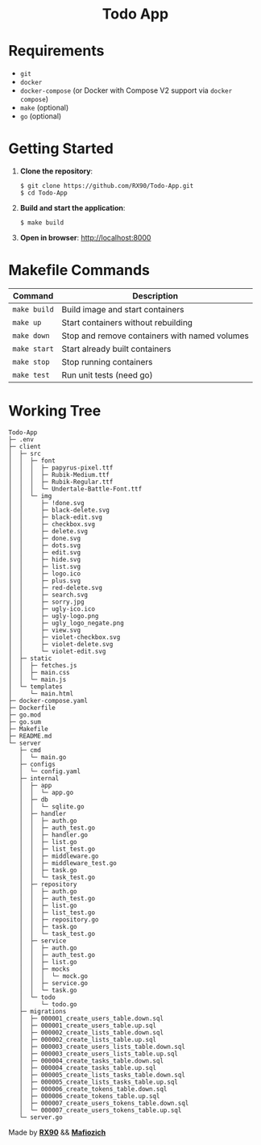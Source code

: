 <h1 align="center">Todo App</h1>

# Requirements

- `git`
- `docker`
- `docker-compose` (or Docker with Compose V2 support via `docker compose`)
- `make` (optional)
- `go` (optional)

# Getting Started

1. **Clone the repository**:

   ```
   $ git clone https://github.com/RX90/Todo-App.git
   $ cd Todo-App
   ```

2. **Build and start the application**:

   ```
   $ make build
   ```

3. **Open in browser**: [http://localhost:8000](http://localhost:8000)

# Makefile Commands

| Command      | Description                                   |
| ------------ | --------------------------------------------- |
| `make build` | Build image and start containers              |
| `make up`    | Start containers without rebuilding           |
| `make down`  | Stop and remove containers with named volumes |
| `make start` | Start already built containers                |
| `make stop`  | Stop running containers                       |
| `make test`  | Run unit tests (need go)                      |

# Working Tree

```
Todo-App
├─ .env
├─ client
│  ├─ src
│  │  ├─ font
│  │  │  ├─ papyrus-pixel.ttf
│  │  │  ├─ Rubik-Medium.ttf
│  │  │  ├─ Rubik-Regular.ttf
│  │  │  └─ Undertale-Battle-Font.ttf
│  │  └─ img
│  │     ├─ !done.svg
│  │     ├─ black-delete.svg
│  │     ├─ black-edit.svg
│  │     ├─ checkbox.svg
│  │     ├─ delete.svg
│  │     ├─ done.svg
│  │     ├─ dots.svg
│  │     ├─ edit.svg
│  │     ├─ hide.svg
│  │     ├─ list.svg
│  │     ├─ logo.ico
│  │     ├─ plus.svg
│  │     ├─ red-delete.svg
│  │     ├─ search.svg
│  │     ├─ sorry.jpg
│  │     ├─ ugly-ico.ico
│  │     ├─ ugly-logo.png
│  │     ├─ ugly_logo_negate.png
│  │     ├─ view.svg
│  │     ├─ violet-checkbox.svg
│  │     ├─ violet-delete.svg
│  │     └─ violet-edit.svg
│  ├─ static
│  │  ├─ fetches.js
│  │  ├─ main.css
│  │  └─ main.js
│  └─ templates
│     └─ main.html
├─ docker-compose.yaml
├─ Dockerfile
├─ go.mod
├─ go.sum
├─ Makefile
├─ README.md
└─ server
   ├─ cmd
   │  └─ main.go
   ├─ configs
   │  └─ config.yaml
   ├─ internal
   │  ├─ app
   │  │  └─ app.go
   │  ├─ db
   │  │  └─ sqlite.go
   │  ├─ handler
   │  │  ├─ auth.go
   │  │  ├─ auth_test.go
   │  │  ├─ handler.go
   │  │  ├─ list.go
   │  │  ├─ list_test.go
   │  │  ├─ middleware.go
   │  │  ├─ middleware_test.go
   │  │  ├─ task.go
   │  │  └─ task_test.go
   │  ├─ repository
   │  │  ├─ auth.go
   │  │  ├─ auth_test.go
   │  │  ├─ list.go
   │  │  ├─ list_test.go
   │  │  ├─ repository.go
   │  │  ├─ task.go
   │  │  └─ task_test.go
   │  ├─ service
   │  │  ├─ auth.go
   │  │  ├─ auth_test.go
   │  │  ├─ list.go
   │  │  ├─ mocks
   │  │  │  └─ mock.go
   │  │  ├─ service.go
   │  │  └─ task.go
   │  └─ todo
   │     └─ todo.go
   ├─ migrations
   │  ├─ 000001_create_users_table.down.sql
   │  ├─ 000001_create_users_table.up.sql
   │  ├─ 000002_create_lists_table.down.sql
   │  ├─ 000002_create_lists_table.up.sql
   │  ├─ 000003_create_users_lists_table.down.sql
   │  ├─ 000003_create_users_lists_table.up.sql
   │  ├─ 000004_create_tasks_table.down.sql
   │  ├─ 000004_create_tasks_table.up.sql
   │  ├─ 000005_create_lists_tasks_table.down.sql
   │  ├─ 000005_create_lists_tasks_table.up.sql
   │  ├─ 000006_create_tokens_table.down.sql
   │  ├─ 000006_create_tokens_table.up.sql
   │  ├─ 000007_create_users_tokens_table.down.sql
   │  └─ 000007_create_users_tokens_table.up.sql
   └─ server.go
```

Made by **[RX90](https://github.com/RX90)** && **[Mafiozich](https://github.com/Cho-Nah)**
